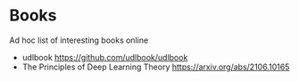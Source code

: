 # Books
Ad hoc list of interesting books online

- udlbook https://github.com/udlbook/udlbook 
- The Principles of Deep Learning Theory https://arxiv.org/abs/2106.10165

